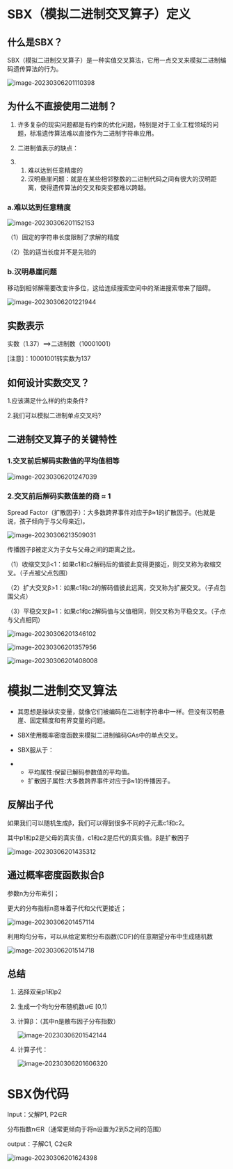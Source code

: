 # SBX（模拟二进制交叉算子）定义

## 什么是SBX？

SBX（模拟二进制交叉算子）是一种实值交叉算法，它用一点交叉来模拟二进制编码遗传算法的行为。

![image-20230306201110398](assets/image-20230306201110398.png)

## 为什么不直接使用二进制？

1. 许多复杂的现实问题都是有约束的优化问题，特别是对于工业工程领域的问题，标准遗传算法难以直接作为二进制字符串应用。

2. 二进制值表示的缺点：

3. 1. 难以达到任意精度的
   2. 汉明悬崖问题：就是在某些相邻整数的二进制代码之间有很大的汉明距离，使得遗传算法的交叉和突变都难以跨越。

### a.难以达到任意精度

![image-20230306201152153](assets/image-20230306201152153.png)

（1）固定的字符串长度限制了求解的精度

（2）弦的适当长度并不是先验的

 

### b.汉明悬崖问题

移动到相邻解需要改变许多位，这给连续搜索空间中的渐进搜索带来了阻碍。

![image-20230306201221944](assets/image-20230306201221944.png)

## 实数表示

实数（1.37）==>二进制数（10001001）

[注意]：10001001转实数为137

 

## 如何设计实数交叉？

1.应该满足什么样的约束条件?

2.我们可以模拟二进制单点交叉吗?

 

## 二进制交叉算子的关键特性

### 1.交叉前后解码实数值的平均值相等

![image-20230306201247039](assets/image-20230306201247039.png)

### 2.交叉前后解码实数值差的商 ≈ 1

Spread Factor（扩散因子）：大多数跨界事件对应于β≈1的扩散因子。(也就是说，孩子倾向于与父母亲近)。

![image-20230306213509031](assets/image-20230306213509031.png)

传播因子β被定义为子女与父母之间的距离之比。

 

（1）收缩交叉β<1：如果c1和c2解码后的值彼此变得更接近，则交叉称为收缩交叉。（子点被父点包围）

（2）扩大交叉β>1：如果c1和c2的解码值彼此远离，交叉称为扩展交叉。（子点包围父点）

（3）平稳交叉β=1：如果c1和c2解码值与父值相同，则交叉称为平稳交叉。（子点与父点相同）

![image-20230306201346102](assets/image-20230306201346102.png)

![image-20230306201357956](assets/image-20230306201357956.png)

![image-20230306201408008](assets/image-20230306201408008.png)

# 模拟二进制交叉算法

- 其思想是操纵实变量，就像它们被编码在二进制字符串中一样。但没有汉明悬崖、固定精度和有界变量的问题。

- SBX使用概率密度函数来模拟二进制编码GAs中的单点交叉。

- SBX服从于：

- - 平均属性:保留已解码参数值的平均值。
  - 扩散因子属性:大多数跨界事件对应于β≈1的传播因子。

 

## 反解出子代

如果我们可以随机生成β，我们可以得到很多不同的子元素c1和c2。

其中p1和p2是父母的真实值，c1和c2是后代的真实值。β是扩散因子

![image-20230306201435312](assets/image-20230306201435312.png)

## 通过概率密度函数拟合β

参数n为分布索引；

更大的分布指标n意味着子代和父代更接近；

![image-20230306201457114](assets/image-20230306201457114.png)

利用均匀分布，可以从给定累积分布函数(CDF)的任意期望分布中生成随机数

![image-20230306201514718](assets/image-20230306201514718.png)

## 总结

1. 选择双亲p1和p2

2. 生成一个均匀分布随机数u∈ [0,1)

3. 计算β：（其中n是散布因子分布指数）

   ![image-20230306201542144](assets/image-20230306201542144.png)

4. 计算子代：

   ![image-20230306201606320](assets/image-20230306201606320.png)

# SBX伪代码

Input：父解P1, P2∈R

分布指数n∈R（通常更倾向于将n设置为2到5之间的范围）

output：子解C1, C2∈R

![image-20230306201624398](assets/image-20230306201624398.png)